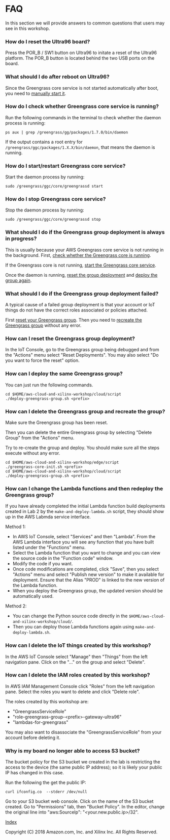 # FAQ

In this section we will provide answers to common questions that users may see
in this workshop.


### <a name="reboot"></a>How do I reset the Ultra96 board?

Press the POR_B / SW1 button on Ultra96 to initate a reset of the Ultra96 platform.  The POR_B button is located behind the two USB ports on the board.


### <a name="reboot"></a>What should I do after reboot on Ultra96?

Since the Greengrass core service is not started automatically after boot,
you need to [manually start it](#start-daemon).


### <a name="check-daemon"></a>How do I check whether Greengrass core service is running?

Run the following commands in the terminal to check whether the 
daemon process is running:

```shell
ps aux | grep /greengrass/gg/packages/1.7.0/bin/daemon
```

If the output contains a root entry for 
`/greengrass/ggc/packages/1.X.X/bin/daemon`, 
that means the daemon is running.


### <a name="start-daemon"></a>How do I start/restart Greengrass core service?

Start the daemon process by running:

```shell
sudo /greengrass/ggc/core/greengrassd start
```


### <a name="stop-daemon"></a>How do I stop Greengrass core service?
Stop the daemon process by running:

```shell
sudo /greengrass/ggc/core/greengrassd stop
```


### <a name="in-progress"></a>What should I do if the Greengrass group deployment is always in progress?

This is usually because your AWS Greengrass core service is not running in the 
background. First, [check whether the Greengrass core is running](#check-daemon).

If the Greengrass core is not running, 
[start the Greengrass core service](#start-daemon).

Once the daemon is running, [reset the group deployment](#reset) and 
[deploy the group again](#redeploy).


### <a name="failed"></a>What should I do if the Greengrass group deployment failed?

A typical cause of a failed group deployment is that your account or IoT 
things do not have the correct roles associated or policies attached.

First [reset your Greengrass group](#reset). Then you need to 
[recreate the Greengrass group](#recreate) without any error.


### <a name="reset"></a>How can I reset the Greengrass group deployment?

In the IoT Console, go to the Greengrass group being debugged and from 
the "Actions" menu select "Reset Deployments". You may also select 
"Do you want to force the reset" option.


### <a name="redeploy"></a>How can I deploy the same Greengrass group?

You can just run the following commands.

```shell
cd $HOME/aws-cloud-and-xilinx-workshop/cloud/script
./deploy-greengrass-group.sh <prefix>
```


### <a name="recreate"></a>How can I delete the Greengrass group and recreate the group?

Make sure the Greengrass group has been reset. 

Then you can delete the entire Greengrass group by selecting "Delete Group"
from the "Actions" menu.

Try to re-create the group and deploy. You should make sure all the steps 
execute without any error.

```shell
cd $HOME/aws-cloud-and-xilinx-workshop/edge/script
./greengrass-core-init.sh <prefix>
cd $HOME/aws-cloud-and-xilinx-workshop/cloud/script
./deploy-greengrass-group.sh <prefix>
```


### <a name="lambda"></a>How can I change the Lambda functions and then redeploy the Greengrass group?

If you have already completed the initial Lambda function build 
deployments created in Lab 2 by the `make-and-deploy-lambda.sh` script,
they should show up in the AWS Labmda service interface. 

Method 1:
* In AWS IoT Console, select "Services" and then "Lambda".
From the AWS Lambda interface you will see any function that you have built 
listed under the "Functions" menu. 
* Select the Lambda function that you want 
to change and you can view the source code in the "Function code" window. 
* Modify the code if you want.
* Once code modifications are completed, click "Save", then you select 
"Actions" menu and select "Publish new version" to make it available 
for deployment. Ensure that the Alias "PROD" is linked to the new version 
of the Lambda function. 
* When you deploy the Greengrass group, the updated
version should be automatically used.

Method 2:
* You can change the Python source code directly in the 
`$HOME/aws-cloud-and-xilinx-workshop/cloud/`.
* Then you can deploy those Lambda functions again using 
`make-and-deploy-lambda.sh`.


### <a name="delete-iot-things"></a>How can I delete the IoT things created by this workshop?

In the AWS IoT Console select "Manage" then "Things" from the left navigation pane.
Click on the "..." on the group and select "Delete".


### <a name="delete-iam-roles"></a>How can I delete the IAM roles created by this workshop?

In AWS IAM Management Console click "Roles" from the left navigation pane.
Select the roles you want to delete and click "Delete role". 

The roles created by this workshop are:
* "GreengrassServiceRole"
* "role-greengrass-group-\<prefix\>-gateway-ultra96"
* "lambdas-for-greengrass"

You may also want to disassociate the "GreengrassServiceRole" from your
account before deleting it.


### <a name="reset-ip"></a>Why is my board no longer able to access S3 bucket?

The bucket policy for the S3 bucket we created in the lab is restricting the 
access to the device (the same public IP address); so it is likely your
public IP has changed in this case.

Run the following the get the public IP:

```shell
curl ifconfig.co  --stderr /dev/null
```

Go to your S3 bucket web console. Click on the name of the S3 bucket created.
Go to "Permissions" tab, then "Bucket Policy". In the editor, change the 
original line into "aws:SourceIp": "<your.new.public.ip>/32".



[Index](./README.md)


Copyright (C) 2018 Amazon.com, Inc. and Xilinx Inc.  All Rights Reserved.
